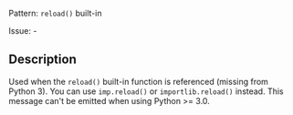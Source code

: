 Pattern: `reload()` built-in

Issue: -

## Description

Used when the `reload()` built-in function is referenced (missing from Python 3). You can use `imp.reload()` or `importlib.reload()` instead. This message can't be emitted when using Python >= 3.0.
